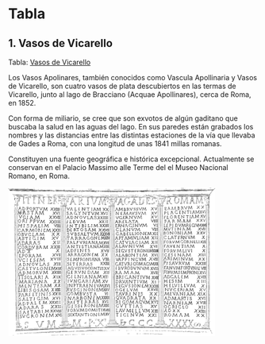 # Tabla

## 1. Vasos de Vicarello

Tabla: [Vasos de Vicarello](Vicarello%20Beaker%202_ablativo.csv)   

Los Vasos Apolinares, también conocidos como Vascula Apollinaria y Vasos de Vicarello, son cuatro vasos de plata descubiertos en las termas de Vicarello, junto al lago de Bracciano (Acquae Apollinares), cerca de Roma, en 1852.

Con forma de miliario, se cree que son exvotos de algún gaditano que buscaba la salud en las aguas del lago. En sus paredes están grabados los nombres y las distancias entre las distintas estaciones de la vía que llevaba de Gades a Roma, con una longitud de unas 1841 millas romanas.

Constituyen una fuente geográfica e histórica excepcional. Actualmente se conservan en el Palacio Massimo alle Terme del el Museo Nacional Romano, en Roma.

<img src="Beakers_of_Vicarello_50.png" alt="vicarello" height="300" />
